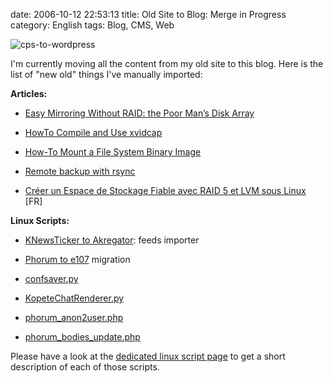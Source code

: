 date: 2006-10-12 22:53:13
title: Old Site to Blog: Merge in Progress
category: English
tags: Blog, CMS, Web

![cps-to-wordpress](/static/uploads/2006/cps-to-wordpress.png)

I'm currently moving all the content from my old site to this blog. Here is the list of "new old" things I've manually imported:

**Articles:**

  * [Easy Mirroring Without RAID: the Poor Man’s Disk Array](http://kevin.deldycke.com/2005/07/easy-mirroring-without-raid-the-poor-mans-disk-array/)

  * [HowTo Compile and Use xvidcap](http://kevin.deldycke.com/2005/06/howto-compile-and-use-xvidcap/)

  * [How-To Mount a File System Binary Image](http://kevin.deldycke.com/2005/05/how-to-mount-a-file-system-binary-image/)

  * [Remote backup with rsync](http://kevin.deldycke.com/2005/04/remote-backup-with-rsync/)

  * [Créer un Espace de Stockage Fiable avec RAID 5 et LVM sous Linux](http://kevin.deldycke.com/2005/04/creer-un-espace-de-stockage-fiable-avec-raid-5-et-lvm-sous-linux/) [FR]

**Linux Scripts:**

  * [KNewsTicker to Akregator](http://github.com/kdeldycke/scripts/blob/master/KnewstickerToAkregator.py): feeds importer

  * [Phorum to e107](http://github.com/kdeldycke/scripts/blob/master/phorum_to_e107.php) migration

  * [confsaver.py](http://github.com/kdeldycke/scripts/blob/master/confsaver.py)

  * [KopeteChatRenderer.py](http://github.com/kdeldycke/scripts/blob/master/KopeteChatRenderer.py)

  * [phorum_anon2user.php](http://github.com/kdeldycke/scripts/blob/master/phorum_anon2user.php)

  * [phorum_bodies_update.php](http://github.com/kdeldycke/scripts/blob/master/phorum_bodies_update.php)

Please have a look at the [dedicated linux script page](http://kevin.deldycke.com/code/) to get a short description of each of those scripts.
